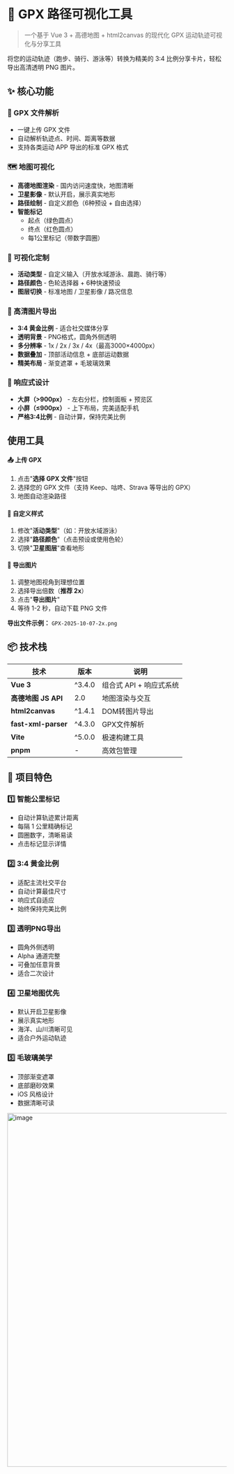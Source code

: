 # 🏃 GPX 路径可视化工具

> 一个基于 Vue 3 + 高德地图 + html2canvas 的现代化 GPX 运动轨迹可视化与分享工具

将您的运动轨迹（跑步、骑行、游泳等）转换为精美的 3:4 比例分享卡片，轻松导出高清透明 PNG 图片。

## ✨ 核心功能

### 📁 GPX 文件解析
- 一键上传 GPX 文件
- 自动解析轨迹点、时间、距离等数据
- 支持各类运动 APP 导出的标准 GPX 格式

### 🗺️ 地图可视化
- **高德地图渲染** - 国内访问速度快，地图清晰
- **卫星影像** - 默认开启，展示真实地形
- **路径绘制** - 自定义颜色（6种预设 + 自由选择）
- **智能标记** 
  - 起点（绿色圆点）
  - 终点（红色圆点）
  - 每1公里标记（带数字圆圈）

### 🎨 可视化定制
- **活动类型** - 自定义输入（开放水域游泳、晨跑、骑行等）
- **路径颜色** - 色轮选择器 + 6种快速预设
- **图层切换** - 标准地图 / 卫星影像 / 路况信息

### 📸 高清图片导出
- **3:4 黄金比例** - 适合社交媒体分享
- **透明背景** - PNG格式，圆角外侧透明
- **多分辨率** - 1x / 2x / 3x / 4x（最高3000×4000px）
- **数据叠加** - 顶部活动信息 + 底部运动数据
- **精美布局** - 渐变遮罩 + 毛玻璃效果

### 📱 响应式设计
- **大屏（>900px）** - 左右分栏，控制面板 + 预览区
- **小屏（≤900px）** - 上下布局，完美适配手机
- **严格3:4比例** - 自动计算，保持完美比例

## 使用工具

#### 📤 上传 GPX
1. 点击"**选择 GPX 文件**"按钮
2. 选择您的 GPX 文件（支持 Keep、咕咚、Strava 等导出的 GPX）
3. 地图自动渲染路径

#### 🎨 自定义样式
1. 修改"**活动类型**"（如：开放水域游泳）
2. 选择"**路径颜色**"（点击预设或使用色轮）
3. 切换"**卫星图层**"查看地形

#### 📸 导出图片
1. 调整地图视角到理想位置
2. 选择导出倍数（**推荐 2x**）
3. 点击"**导出图片**"
4. 等待 1-2 秒，自动下载 PNG 文件

**导出文件示例：** `GPX-2025-10-07-2x.png`

## 📦 技术栈

| 技术 | 版本 | 说明 |
|------|------|------|
| **Vue 3** | ^3.4.0 | 组合式 API + 响应式系统 |
| **高德地图 JS API** | 2.0 | 地图渲染与交互 |
| **html2canvas** | ^1.4.1 | DOM转图片导出 |
| **fast-xml-parser** | ^4.3.0 | GPX文件解析 |
| **Vite** | ^5.0.0 | 极速构建工具 |
| **pnpm** | - | 高效包管理 |

## 🎯 项目特色

### 1️⃣ 智能公里标记
- 自动计算轨迹累计距离
- 每隔 1 公里精确标记
- 圆圈数字，清晰易读
- 点击标记显示详情

### 2️⃣ 3:4 黄金比例
- 适配主流社交平台
- 自动计算最佳尺寸
- 响应式自适应
- 始终保持完美比例

### 3️⃣ 透明PNG导出
- 圆角外侧透明
- Alpha 通道完整
- 可叠加任意背景
- 适合二次设计

### 4️⃣ 卫星地图优先
- 默认开启卫星影像
- 展示真实地形
- 海洋、山川清晰可见
- 适合户外运动轨迹

### 5️⃣ 毛玻璃美学
- 顶部渐变遮罩
- 底部磨砂效果
- iOS 风格设计
- 数据清晰可读

<img width="890" height="811" alt="image" src="https://github.com/user-attachments/assets/d53ebfeb-396b-4a74-80d0-c6a79c3b7365" />

